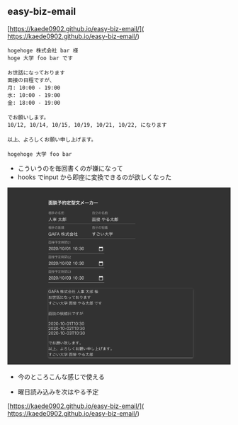 ## easy-biz-email


[https://kaede0902.github.io/easy-biz-email/](
https://kaede0902.github.io/easy-biz-email/)

```
hogehoge 株式会社 bar 様
hoge 大学 foo bar です

お世話になっております
面接の日程ですが、
月: 10:00 - 19:00
水: 10:00 - 19:00
金: 18:00 - 19:00

でお願いします。
10/12, 10/14, 10/15, 10/19, 10/21, 10/22, になります

以上、よろしくお願い申し上げます。

hogehoge 大学 foo bar
```

* こういうのを毎回書くのが嫌になって
* hooks でinput から即座に変換できるのが欲しくなった

![sample.png](./src/sample.png)

* 今のところこんな感じで使える

* 曜日読み込みを次はやる予定


[https://kaede0902.github.io/easy-biz-email/](
https://kaede0902.github.io/easy-biz-email/)

